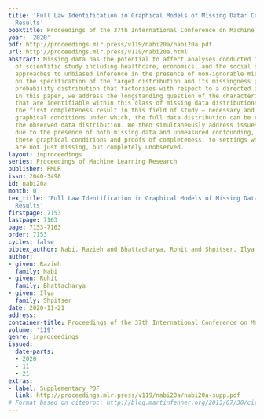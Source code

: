 ```yaml
---
title: 'Full Law Identification in Graphical Models of Missing Data: Completeness
  Results'
booktitle: Proceedings of the 37th International Conference on Machine Learning
year: '2020'
pdf: http://proceedings.mlr.press/v119/nabi20a/nabi20a.pdf
url: http://proceedings.mlr.press/v119/nabi20a.html
abstract: Missing data has the potential to affect analyses conducted in all fields
  of scientific study including healthcare, economics, and the social sciences. Several
  approaches to unbiased inference in the presence of non-ignorable missingness rely
  on the specification of the target distribution and its missingness process as a
  probability distribution that factorizes with respect to a directed acyclic graph.
  In this paper, we address the longstanding question of the characterization of models
  that are identifiable within this class of missing data distributions. We provide
  the first completeness result in this field of study – necessary and sufficient
  graphical conditions under which, the full data distribution can be recovered from
  the observed data distribution. We then simultaneously address issues that may arise
  due to the presence of both missing data and unmeasured confounding, by extending
  these graphical conditions and proofs of completeness, to settings where some variables
  are not just missing, but completely unobserved.
layout: inproceedings
series: Proceedings of Machine Learning Research
publisher: PMLR
issn: 2640-3498
id: nabi20a
month: 0
tex_title: 'Full Law Identification in Graphical Models of Missing Data: Completeness
  Results'
firstpage: 7153
lastpage: 7163
page: 7153-7163
order: 7153
cycles: false
bibtex_author: Nabi, Razieh and Bhattacharya, Rohit and Shpitser, Ilya
author:
- given: Razieh
  family: Nabi
- given: Rohit
  family: Bhattacharya
- given: Ilya
  family: Shpitser
date: 2020-11-21
address: 
container-title: Proceedings of the 37th International Conference on Machine Learning
volume: '119'
genre: inproceedings
issued:
  date-parts:
  - 2020
  - 11
  - 21
extras:
- label: Supplementary PDF
  link: http://proceedings.mlr.press/v119/nabi20a/nabi20a-supp.pdf
# Format based on citeproc: http://blog.martinfenner.org/2013/07/30/citeproc-yaml-for-bibliographies/
---
```

